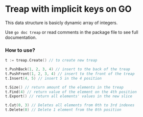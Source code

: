 # Treap with implicit keys on GO

This data structure is basicly dynamic array of integers. 

Use `go doc treap` or read comments in the package file to see full documentation.

### How to use?

```go
t := treap.Create() // to create new treap

t.PushBack(1, 2, 3, 4) // insert to the back of the treap
t.PushFront(1, 2, 3, 4) // insert to the front of the treap
t.Insert(4, 5) // insert 5 in the 4 position

t.Size() // return amount of the elements in the treap
t.Find(4) // return value of the element on the 4th position
t.Export() // return all elements' values in the new slice

t.Cut(0, 3) // Deletes all elements from 0th to 3rd indexes
t.Delete(0) // Delete 1 element from the 0th position
```
